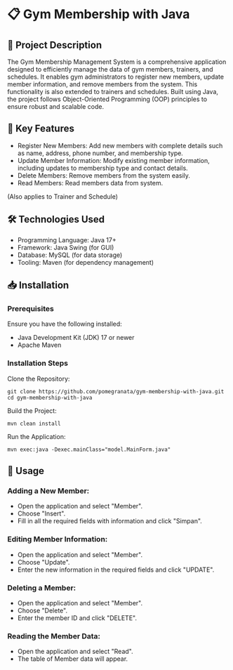 # 📋 Gym Membership with Java

## 📖 Project Description
The Gym Membership Management System is a comprehensive application designed to efficiently manage the data of gym members, trainers, and schedules. It enables gym administrators to register new members, update member information, and remove members from the system. This functionality is also extended to trainers and schedules. Built using Java, the project follows Object-Oriented Programming (OOP) principles to ensure robust and scalable code.

## 🚀 Key Features
* Register New Members: Add new members with complete details such as name, address, phone number, and membership type.
* Update Member Information: Modify existing member information, including updates to membership type and contact details.
* Delete Members: Remove members from the system easily.
* Read Members: Read members data from system.

(Also applies to Trainer and Schedule)

## 🛠️ Technologies Used
* Programming Language: Java 17+
* Framework: Java Swing (for GUI)
* Database: MySQL (for data storage)
* Tooling: Maven (for dependency management)

## 📥 Installation
### Prerequisites
Ensure you have the following installed:

* Java Development Kit (JDK) 17 or newer
* Apache Maven


### Installation Steps

Clone the Repository:

```
git clone https://github.com/pomegranata/gym-membership-with-java.git
cd gym-membership-with-java
```

Build the Project:

```
mvn clean install
```

Run the Application:

```
mvn exec:java -Dexec.mainClass="model.MainForm.java"
```

## 🚀 Usage

### Adding a New Member:
* Open the application and select "Member".
* Choose "Insert".
* Fill in all the required fields with information and click "Simpan".

### Editing Member Information:
* Open the application and select "Member".
* Choose "Update".
* Enter the new information in the required fields and click "UPDATE".

### Deleting a Member:
* Open the application and select "Member".
* Choose "Delete".
* Enter the member ID and click "DELETE".

### Reading the Member Data:
* Open the application and select "Read".
* The table of Member data will appear.
